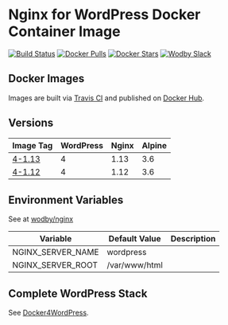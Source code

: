 # Nginx for WordPress Docker Container Image 

[![Build Status](https://travis-ci.org/wodby/wordpress-nginx.svg?branch=master)](https://travis-ci.org/wodby/wordpress-nginx)
[![Docker Pulls](https://img.shields.io/docker/pulls/wodby/wordpress-nginx.svg)](https://hub.docker.com/r/wodby/wordpress-nginx)
[![Docker Stars](https://img.shields.io/docker/stars/wodby/wordpress-nginx.svg)](https://hub.docker.com/r/wodby/wordpress-nginx)
[![Wodby Slack](http://slack.wodby.com/badge.svg)](http://slack.wodby.com)

## Docker Images

Images are built via [Travis CI](https://travis-ci.org/wodby/wordpress-nginx) and published on [Docker Hub](https://hub.docker.com/r/wodby/wordpress-nginx). 

## Versions

| Image Tag | WordPress | Nginx | Alpine |
| --------- | --------- | ----- | ------ |
| [4-1.13](https://github.com/wodby/wordpress-nginx/tree/master/4/1.13/Dockerfile) | 4 | 1.13 | 3.6 |  
| [4-1.12](https://github.com/wodby/wordpress-nginx/tree/master/4/1.12/Dockerfile) | 4 | 1.12 | 3.6 |  

## Environment Variables

See at [wodby/nginx](https://github.com/wodby/nginx)

| Variable | Default Value | Description |
| -------- | ------------- | ----------- |
| NGINX_SERVER_NAME | wordpress     | |
| NGINX_SERVER_ROOT | /var/www/html | |

## Complete WordPress Stack

See [Docker4WordPress](https://github.com/wodby/docker4wordpress).